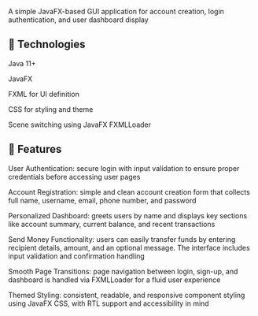 A simple JavaFX-based GUI application for account creation, login authentication, and user dashboard display 

## 🧪 Technologies
Java 11+

JavaFX

FXML for UI definition

CSS for styling and theme

Scene switching using JavaFX FXMLLoader

## 📌 Features
User Authentication: secure login with input validation to ensure proper credentials before accessing user pages

Account Registration: simple and clean account creation form that collects full name, username, email, phone number, and password

Personalized Dashboard: greets users by name and displays key sections like account summary, current balance, and recent transactions

Send Money Functionality: users can easily transfer funds by entering recipient details, amount, and an optional message. The interface includes input validation and confirmation handling

Smooth Page Transitions: page navigation between login, sign-up, and dashboard is handled via FXMLLoader for a fluid user experience

Themed Styling: consistent, readable, and responsive component styling using JavaFX CSS, with RTL support and accessibility in mind
